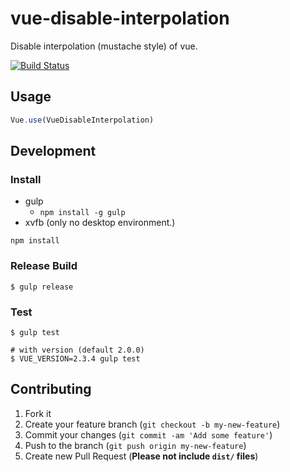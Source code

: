 # vue-disable-interpolation
Disable interpolation (mustache style) of vue.

[![Build Status](https://travis-ci.org/alfa-jpn/vue-disable-interpolation.svg?branch=master)](https://travis-ci.org/alfa-jpn/vue-disable-interpolation)

## Usage

```js
Vue.use(VueDisableInterpolation)
```

## Development

### Install

- gulp
  - `npm install -g gulp`
- xvfb (only no desktop environment.)

```shell
npm install
```

### Release Build

```shell
$ gulp release
```

### Test

```shell
$ gulp test

# with version (default 2.0.0)
$ VUE_VERSION=2.3.4 gulp test
```

## Contributing

1. Fork it
1. Create your feature branch (`git checkout -b my-new-feature`)
1. Commit your changes (`git commit -am 'Add some feature'`)
1. Push to the branch (`git push origin my-new-feature`)
1. Create new Pull Request (**Please not include `dist/` files**)
